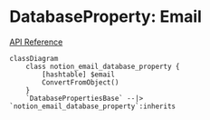 # DatabaseProperty: Email

[API Reference](https://developers.notion.com/reference/property-object#email)

```mermaid
classDiagram
    class notion_email_database_property {
        [hashtable] $email
        ConvertFromObject()
    }
    `DatabasePropertiesBase` --|> `notion_email_database_property`:inherits
```
